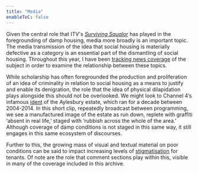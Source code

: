 ```yaml
---
title: "Media"
enableToC: false
---
```


Given the central role that ITV's [*Surviving Squalor*](media/ITV-Surviving-squalor) has played in the foregrounding of damp housing, media more broadly is an important topic. The media transmission of the idea that social housing is materially defective as a category is an essential part of the dismantling of social housing. Throughout this year, I have been [tracking news coverage](media/news-tracker) of the subject in order to examine the relationship between these topics.

While scholarship has often foregrounded the production and proliferation of an idea of criminality in relation to social housing as a means to justify and enable its denigration, the role that the idea of physical dilapidation plays alongside this should not be overlooked. We might look to Channel 4’s infamous [ident](media/c4-ident) of the Aylesbury estate, which ran for a decade between 2004-2014. In this short clip, repeatedly broadcast between programming, we see a manufactured image of the estate as run down, replete with graffiti ‘absent in real life,’ staged with ‘rubbish across the whole of the area.’ Although coverage of damp conditions is not staged in this same way, it still engages in this same ecosystem of discourses. 

Further to this, the growing mass of visual and textual material on poor conditions can be said to impact increasing levels of [stigmatisation](cause-effect-affect/stigma) for tenants. Of note are the role that comment sections play within this, visible in many of the coverage included in this archive.
